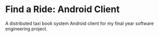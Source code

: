 # Find a Ride: Android Client

A distributed taxi book system Android client for my final year software engineering project.
